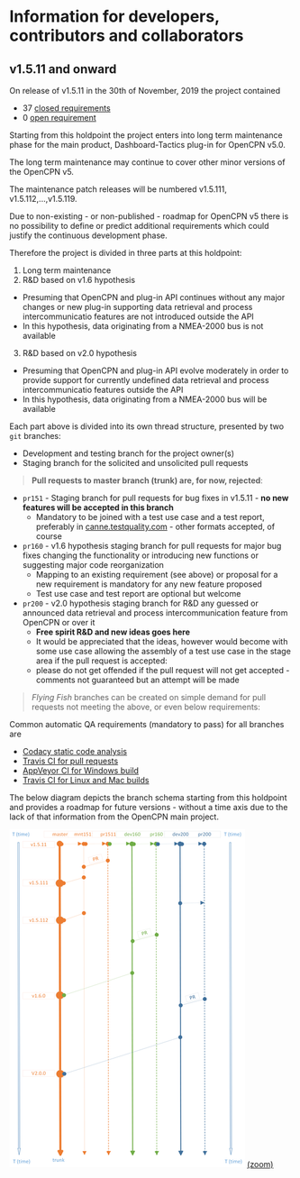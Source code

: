 # Information for developers, contributors and collaborators

## v1.5.11 and onward

On release of v1.5.11 in the 30th of November, 2019 the project contained
* 37 [closed requirements](https://github.com/canne/dashboard_tactics_pi/issues?q=is%3Aissue+is%3Aclosed+label%3ARequirement+milestone%3Av1.5.11)
* 0 [open requirement](https://github.com/canne/dashboard_tactics_pi/issues?q=is%3Aissue+is%3Aclosed+label%3ARequirement+milestone%3Av1.5.11)

Starting from this holdpoint the project enters into long term maintenance phase for the main product, Dashboard-Tactics plug-in for OpenCPN v5.0.

The long term maintenance may continue to cover other minor versions of the OpenCPN v5.

The maintenance patch releases will be numbered v1.5.111, v1.5.112,...,v1.5.119.

Due to non-existing - or non-published - roadmap for OpenCPN v5 there is no possibility to define or predict additional requirements which could justify the continuous development phase.

Therefore the project is divided in three parts at this holdpoint:

1. Long term maintenance
2. R&D based on v1.6 hypothesis
  * Presuming that OpenCPN and plug-in API continues without any major changes or new plug-in supporting data retrieval and process intercommunicatio features are not introduced outside the API
  * In this hypothesis, data originating from a NMEA-2000 bus is not available
3. R&D based on v2.0 hypothesis
  * Presuming that OpenCPN and plug-in API evolve moderately in order to provide support for currently undefined data retrieval and process intercommunicatio features outside the API
  * In this hypothesis, data originating from a NMEA-2000 bus will be available

Each part above is divided into its own thread structure, presented by two `git` branches:

* Development and testing branch for the project owner(s)
* Staging branch for the solicited and unsolicited pull requests

> **Pull requests to master branch (trunk) are, for now, rejected**:

* `pr151` - Staging branch for pull requests for bug fixes in v1.5.11 - **no new features will be accepted in this branch**
  * Mandatory to be joined with a test use case and a test report, preferably in [canne.testquality.com](https://canne.testquality.com) - other formats accepted, of course
* `pr160` - v1.6 hypothesis staging branch for pull requests for major bug fixes changing the functionality or introducing new functions or suggesting major code reorganization
   * Mapping to an existing requirement (see above) or proposal for a new requirement is mandatory for any new feature proposed
   * Test use case and test report are optional but welcome
* `pr200` - v2.0 hypothesis staging branch for R&D any guessed or announced data retrieval and process intercommunication feature from OpenCPN or over it
   * **Free spirit R&D and new ideas goes here**
   * It would be appreciated that the ideas, however would become with some use case allowing the assembly of a test use case in the stage area if the pull request is accepted:
   * please do not get offended if the pull request will not get accepted - comments not guaranteed but an attempt will be made

>_Flying Fish_ branches can be created on simple demand for pull requests not meeting the above, or even below requirements:

Common automatic QA requirements (mandatory to pass) for all branches are
* [Codacy static code analysis](https://app.codacy.com/manual/petri38-github/dashboard_tactics_pi/dashboard)
* [Travis CI for pull requests](https://travis-ci.org/canne/dashboard_tactics_pi)
* [AppVeyor CI for Windows build](https://ci.appveyor.com/project/canne/dashboard-tactics-pi)
* [Travis CI for Linux and Mac builds](https://travis-ci.org/canne/dashboard_tactics_pi)

The below diagram depicts the branch schema starting from this holdpoint and provides a roadmap for future versions - without a time axis due to the lack of that information from the OpenCPN main project.

![v1.5.11_holdpoint_threads.png](v1.5.11_holdpoint_threads.png) [(zoom)](img/v1.5.11_holdpoint_threads.png)
